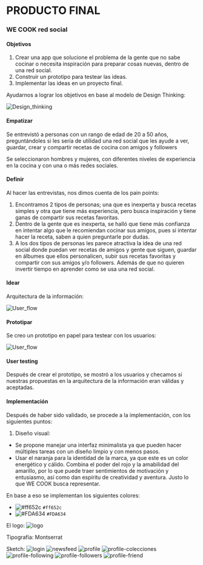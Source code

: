 # PRODUCTO FINAL
### WE COOK red social

#### Objetivos
1. Crear una app que solucione el problema de la gente que no sabe cocinar o necesita inspiración para preparar cosas nuevas, dentro de una red social.
2. Construir un prototipo para testear las ideas.
3. Implementar las ideas en un proyecto final.

Ayudarnos a lograr los objetivos en base al modelo de Design Thinking:

![Design_thinking](assets/images/design_thinking.png)

#### Empatizar
Se entrevistó a personas con un rango de edad de 20 a 50 años, preguntándoles si les sería de utilidad una red social que les ayude a ver, guardar, crear y compartir recetas de cocina con amigos y followers

Se seleccionaron hombres y mujeres, con diferentes niveles de experiencia en la cocina y con una o más redes sociales.

#### Definir
Al hacer las entrevistas, nos dimos cuenta de los pain points:
1. Encontramos 2 tipos de personas; una que es inexperta y busca recetas simples y otra que tiene más experiencia, pero busca inspiración y tiene ganas de compartir sus recetas favoritas.
2. Dentro de la gente que es inexperta, se halló que tiene más confianza en intentar algo que le recomiendan cocinar sus amigos, pues si intentar hacer la receta, saben a quien preguntarle por dudas.
3. A los dos tipos de personas les parece atractiva la idea de una red social donde puedan ver recetas de amigos y gente que siguen, guardar en álbumes que ellos personalicen, subir sus recetas favoritas y compartir con sus amigos y/o followers. Además de que no quieren invertir tiempo en aprender como se usa una red social.

#### Idear
Arquitectura de la información:

![User_flow](assets/images/user_flow.png)

#### Prototipar
Se creo un prototipo en papel para testear con los usuarios:

![User_flow](assets/images/prototype.jpg)

#### User testing
Después de crear el prototipo, se mostró a los usuarios y checamos si nuestras propuestas en la arquitectura de la información eran válidas y aceptadas.

#### Implementación
Después de haber sido validado, se procede a la implementación, con los siguientes puntos:
1. Diseño visual:
  - Se propone manejar una interfaz minimalista ya que pueden hacer múltiples tareas con un diseño limpio y con menos pasos.
  - Usar el naranja para la identidad de la marca, ya que este es un color energético y cálido. Combina el poder del rojo y la amabilidad del amarillo, por lo que puede traer sentimientos de motivación y entusiasmo, así como dan espíritu de creatividad y aventura. Justo lo que WE COOK busca representar.

En base a eso se implementan los siguientes colores:
- ![#ff652c](https://placehold.it/15/ff652c/000000?text=+) `#ff652c`
- ![#FDA634](https://placehold.it/15/fda634/000000?text=+) `#FDA634`

El logo:
![logo](assets/brand/wecook-solid.svg)

Tipografía: Montserrat 

Sketch:
![login](assets/sketch/login.jpg)
![newsfeed](assets/sketch/newsfeed.jpg)
![profile](assets/sketch/profile.jpg)
![profile-colecciones](assets/sketch/profile-colecciones.jpg)
![profile-following](assets/sketch/following.jpg)
![profile-followers](assets/sketch/followers.jpg)
![profile-friend](assets/sketch/profile-friend.jpg)
